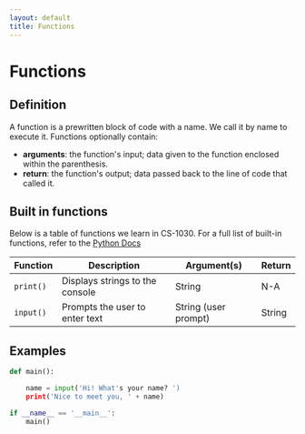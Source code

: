 ```yaml
---
layout: default
title: Functions
---
```


# Functions

## Definition
A function is a prewritten block of code with a name. We call it by name to execute it. Functions optionally contain:
  - **arguments**: the function's input; data given to the function enclosed within the parenthesis.
  - **return**: the function's output; data passed back to the line of code that called it.

## Built in functions
Below is a table of functions we learn in CS-1030. For a full list of built-in functions, refer to the [Python Docs](https://docs.python.org/3/library/functions.html)

| Function 	| Description 	| Argument(s) 	| Return  |
|-	|-	|-	|- |
| ```print()``` 	| Displays strings to the console 	| String 	| N-A |
| ```input()``` 	| Prompts the user to enter text 	| String (user prompt)	| String |

## Examples
```Python
def main():

    name = input('Hi! What's your name? ')
    print('Nice to meet you, ' + name)

if __name__ == '__main__':
    main()
```
